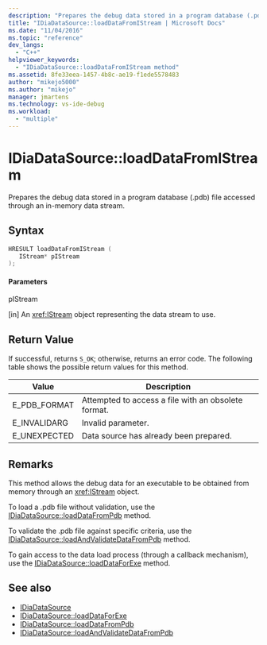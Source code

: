 ```yaml
---
description: "Prepares the debug data stored in a program database (.pdb) file accessed through an in-memory data stream."
title: "IDiaDataSource::loadDataFromIStream | Microsoft Docs"
ms.date: "11/04/2016"
ms.topic: "reference"
dev_langs:
  - "C++"
helpviewer_keywords:
  - "IDiaDataSource::loadDataFromIStream method"
ms.assetid: 8fe33eea-1457-4b8c-ae19-f1ede5578483
author: "mikejo5000"
ms.author: "mikejo"
manager: jmartens
ms.technology: vs-ide-debug
ms.workload:
  - "multiple"
---
```

# IDiaDataSource::loadDataFromIStream
Prepares the debug data stored in a program database (.pdb) file accessed through an in-memory data stream.

## Syntax

```C++
HRESULT loadDataFromIStream ( 
   IStream* pIStream
);
```

#### Parameters
 pIStream

[in] An <xref:IStream> object representing the data stream to use.

## Return Value
 If successful, returns `S_OK`; otherwise, returns an error code. The following table shows the possible return values for this method.

|Value|Description|
|-----------|-----------------|
|E_PDB_FORMAT|Attempted to access a file with an obsolete format.|
|E_INVALIDARG|Invalid parameter.|
|E_UNEXPECTED|Data source has already been prepared.|

## Remarks
 This method allows the debug data for an executable to be obtained from memory through an <xref:IStream> object.

 To load a .pdb file without validation, use the [IDiaDataSource::loadDataFromPdb](../../debugger/debug-interface-access/idiadatasource-loaddatafrompdb.md) method.

 To validate the .pdb file against specific criteria, use the [IDiaDataSource::loadAndValidateDataFromPdb](../../debugger/debug-interface-access/idiadatasource-loadandvalidatedatafrompdb.md) method.

 To gain access to the data load process (through a callback mechanism), use the [IDiaDataSource::loadDataForExe](../../debugger/debug-interface-access/idiadatasource-loaddataforexe.md) method.

## See also
- [IDiaDataSource](../../debugger/debug-interface-access/idiadatasource.md)
- [IDiaDataSource::loadDataForExe](../../debugger/debug-interface-access/idiadatasource-loaddataforexe.md)
- [IDiaDataSource::loadDataFromPdb](../../debugger/debug-interface-access/idiadatasource-loaddatafrompdb.md)
- [IDiaDataSource::loadAndValidateDataFromPdb](../../debugger/debug-interface-access/idiadatasource-loadandvalidatedatafrompdb.md)

